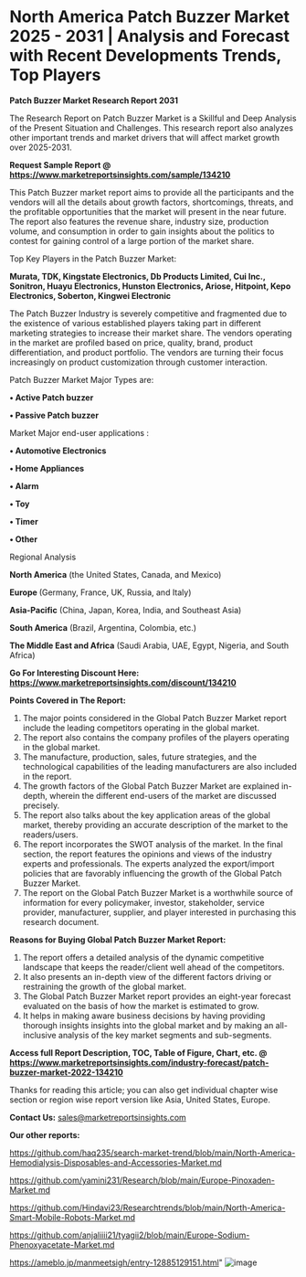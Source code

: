 # North America Patch Buzzer Market 2025 - 2031 | Analysis and Forecast with Recent Developments Trends, Top Players

<strong>Patch Buzzer Market Research Report 2031</strong>

The Research Report on Patch Buzzer Market is a Skillful and Deep Analysis of the Present Situation and Challenges. This research report also analyzes other important trends and market drivers that will affect market growth over 2025-2031.

<strong>Request Sample Report @ <a href=https://www.marketreportsinsights.com/sample/134210>https://www.marketreportsinsights.com/sample/134210</a></strong>

This Patch Buzzer market report aims to provide all the participants and the vendors will all the details about growth factors, shortcomings, threats, and the profitable opportunities that the market will present in the near future. The report also features the revenue share, industry size, production volume, and consumption in order to gain insights about the politics to contest for gaining control of a large portion of the market share.

Top Key Players in the Patch Buzzer Market:

<strong>Murata, TDK, Kingstate Electronics, Db Products Limited, Cui Inc., Sonitron, Huayu Electronics, Hunston Electronics, Ariose, Hitpoint, Kepo Electronics, Soberton, Kingwei Electronic</strong>

The Patch Buzzer Industry is severely competitive and fragmented due to the existence of various established players taking part in different marketing strategies to increase their market share. The vendors operating in the market are profiled based on price, quality, brand, product differentiation, and product portfolio. The vendors are turning their focus increasingly on product customization through customer interaction.

Patch Buzzer Market Major Types are:

<strong>• Active Patch buzzer

• Passive Patch buzzer</strong>

Market Major end-user applications :

<strong>• Automotive Electronics

• Home Appliances

• Alarm

• Toy

• Timer

• Other</strong>

Regional Analysis

</u><strong><b>North America</b></strong> (the United States, Canada, and Mexico)

<strong><b>Europe </b></strong>(Germany, France, UK, Russia, and Italy)

<strong><b>Asia-Pacific</b></strong> (China, Japan, Korea, India, and Southeast Asia)

<strong><b>South America</b></strong> (Brazil, Argentina, Colombia, etc.)

<strong><b>The Middle East and Africa</b></strong> (Saudi Arabia, UAE, Egypt, Nigeria, and South Africa)

<strong>Go For Interesting Discount Here: <a href=https://www.marketreportsinsights.com/discount/134210>https://www.marketreportsinsights.com/discount/134210</a></strong>

<strong>Points Covered in The Report:</strong>
<ol>
  <li>The major points considered in the Global Patch Buzzer Market report include the leading competitors operating in the global market.</li>
  <li>The report also contains the company profiles of the players operating in the global market.</li>
  <li>The manufacture, production, sales, future strategies, and the technological capabilities of the leading manufacturers are also included in the report.</li>
  <li>The growth factors of the Global Patch Buzzer Market are explained in-depth, wherein the different end-users of the market are discussed precisely.</li>
  <li>The report also talks about the key application areas of the global market, thereby providing an accurate description of the market to the readers/users.</li>
  <li>The report incorporates the SWOT analysis of the market. In the final section, the report features the opinions and views of the industry experts and professionals. The experts analyzed the export/import policies that are favorably influencing the growth of the Global Patch Buzzer Market.</li>
  <li>The report on the Global Patch Buzzer Market is a worthwhile source of information for every policymaker, investor, stakeholder, service provider, manufacturer, supplier, and player interested in purchasing this research document.</li>
</ol>
<strong>Reasons for Buying Global Patch Buzzer Market Report:</strong>

<ol>
  <li>The report offers a detailed analysis of the dynamic competitive landscape that keeps the reader/client well ahead of the competitors.</li>
  <li>It also presents an in-depth view of the different factors driving or restraining the growth of the global market.</li>
  <li>The Global Patch Buzzer Market report provides an eight-year forecast evaluated on the basis of how the market is estimated to grow.</li>
  <li>It helps in making aware business decisions by having providing thorough insights insights into the global market and by making an all-inclusive analysis of the key market segments and sub-segments.</li>
</ol>
<strong>Access full Report Description, TOC, Table of Figure, Chart, etc. @ <a href=https://www.marketreportsinsights.com/industry-forecast/patch-buzzer-market-2022-134210>https://www.marketreportsinsights.com/industry-forecast/patch-buzzer-market-2022-134210</a></strong>


Thanks for reading this article; you can also get individual chapter wise section or region wise report version like Asia, United States, Europe.

<strong>Contact Us:</strong>
sales@marketreportsinsights.com

<strong>Our other reports:</strong>

<a href=https://github.com/haq235/search-market-trend/blob/main/North-America-Hemodialysis-Disposables-and-Accessories-Market.md>https://github.com/haq235/search-market-trend/blob/main/North-America-Hemodialysis-Disposables-and-Accessories-Market.md</a>

<a href=https://github.com/yamini231/Research/blob/main/Europe-Pinoxaden-Market.md>https://github.com/yamini231/Research/blob/main/Europe-Pinoxaden-Market.md</a>

<a href=https://github.com/Hindavi23/Researchtrends/blob/main/North-America-Smart-Mobile-Robots-Market.md>https://github.com/Hindavi23/Researchtrends/blob/main/North-America-Smart-Mobile-Robots-Market.md</a>

<a href=https://github.com/anjaliiii21/tyagii2/blob/main/Europe-Sodium-Phenoxyacetate-Market.md>https://github.com/anjaliiii21/tyagii2/blob/main/Europe-Sodium-Phenoxyacetate-Market.md</a>

<a href=https://ameblo.jp/manmeetsigh/entry-12885129151.html>https://ameblo.jp/manmeetsigh/entry-12885129151.html</a>"
![image](https://github.com/user-attachments/assets/affb2268-e347-4f02-87b3-48518bb3e003)

